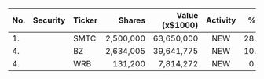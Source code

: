 No. | Security | Ticker | Shares | Value (x$1000) | Activity | % Port
|--- | --- | --- | ---:| ---:|:---:| ---:|
 1.||SMTC</a>|2,500,000|63,650,000|NEW|28.76%|<a href=rel="bookmark"></a>
4.||BZ</a>|2,634,005|39,641,775|NEW|10.81%|<a href=rel="bookmark"></a>
4.||WRB</a>|131,200|7,814,272|NEW|0.59%|<a href=rel="bookmark"></a>
